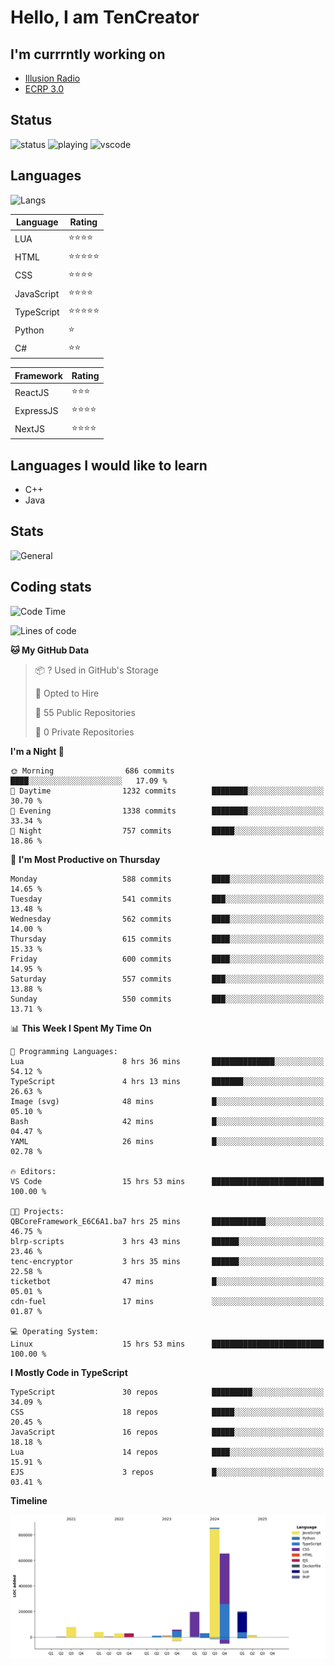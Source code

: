 # Hello, I am TenCreator

## I'm currrntly working on
- [Illusion Radio](https://illusionradio.co.uk/)
- [ECRP 3.0](http://github.com/Emerald-Coast-Roleplay/)

## Status
![status](https://api.statusbadges.me/badge/status/518334475038359555?simple=true&style=for-the-badge)
![playing](https://api.statusbadges.me/badge/playing/518334475038359555?style=for-the-badge)
![vscode](https://api.statusbadges.me/badge/vscode/518334475038359555?style=for-the-badge)

## Languages
![Langs](https://github-readme-stats.vercel.app/api/top-langs/?username=tencreator&layout=compact&theme=radical)


|Language|Rating|
|--------|------|
|LUA|⭐️⭐️⭐️⭐️|
|HTML|⭐️⭐️⭐️⭐️⭐️|
|CSS|⭐️⭐️⭐️⭐️|
|JavaScript|⭐️⭐️⭐️⭐️|
|TypeScript|⭐️⭐️⭐️⭐️⭐️|
|Python|⭐️|
|C#|⭐️⭐️ |

|Framework|Rating|
|--------|------|
|ReactJS|⭐️⭐️⭐|
|ExpressJS|⭐️⭐️⭐️⭐️|
|NextJS|⭐️⭐️⭐⭐️|

## Languages I would like to learn
- C++
- Java

## Stats
![General](https://github-readme-stats.vercel.app/api?username=tencreator&show_icons=true&theme=radical)

## Coding stats

<!--START_SECTION:waka-->
![Code Time](http://img.shields.io/badge/Code%20Time-528%20hrs%2020%20mins-blue)

![Lines of code](https://img.shields.io/badge/From%20Hello%20World%20I%27ve%20Written-2.2%20million%20lines%20of%20code-blue)

**🐱 My GitHub Data** 

> 📦 ? Used in GitHub's Storage 
 > 
> 💼 Opted to Hire
 > 
> 📜 55 Public Repositories 
 > 
> 🔑 0 Private Repositories 
 > 
**I'm a Night 🦉** 

```text
🌞 Morning                686 commits         ████░░░░░░░░░░░░░░░░░░░░░   17.09 % 
🌆 Daytime                1232 commits        ████████░░░░░░░░░░░░░░░░░   30.70 % 
🌃 Evening                1338 commits        ████████░░░░░░░░░░░░░░░░░   33.34 % 
🌙 Night                  757 commits         █████░░░░░░░░░░░░░░░░░░░░   18.86 % 
```
📅 **I'm Most Productive on Thursday** 

```text
Monday                   588 commits         ████░░░░░░░░░░░░░░░░░░░░░   14.65 % 
Tuesday                  541 commits         ███░░░░░░░░░░░░░░░░░░░░░░   13.48 % 
Wednesday                562 commits         ████░░░░░░░░░░░░░░░░░░░░░   14.00 % 
Thursday                 615 commits         ████░░░░░░░░░░░░░░░░░░░░░   15.33 % 
Friday                   600 commits         ████░░░░░░░░░░░░░░░░░░░░░   14.95 % 
Saturday                 557 commits         ███░░░░░░░░░░░░░░░░░░░░░░   13.88 % 
Sunday                   550 commits         ███░░░░░░░░░░░░░░░░░░░░░░   13.71 % 
```


📊 **This Week I Spent My Time On** 

```text
💬 Programming Languages: 
Lua                      8 hrs 36 mins       ██████████████░░░░░░░░░░░   54.12 % 
TypeScript               4 hrs 13 mins       ███████░░░░░░░░░░░░░░░░░░   26.63 % 
Image (svg)              48 mins             █░░░░░░░░░░░░░░░░░░░░░░░░   05.10 % 
Bash                     42 mins             █░░░░░░░░░░░░░░░░░░░░░░░░   04.47 % 
YAML                     26 mins             █░░░░░░░░░░░░░░░░░░░░░░░░   02.78 % 

🔥 Editors: 
VS Code                  15 hrs 53 mins      █████████████████████████   100.00 % 

🐱‍💻 Projects: 
QBCoreFramework_E6C6A1.ba7 hrs 25 mins       ████████████░░░░░░░░░░░░░   46.75 % 
blrp-scripts             3 hrs 43 mins       ██████░░░░░░░░░░░░░░░░░░░   23.46 % 
tenc-encryptor           3 hrs 35 mins       ██████░░░░░░░░░░░░░░░░░░░   22.58 % 
ticketbot                47 mins             █░░░░░░░░░░░░░░░░░░░░░░░░   05.01 % 
cdn-fuel                 17 mins             ░░░░░░░░░░░░░░░░░░░░░░░░░   01.87 % 

💻 Operating System: 
Linux                    15 hrs 53 mins      █████████████████████████   100.00 % 
```

**I Mostly Code in TypeScript** 

```text
TypeScript               30 repos            █████████░░░░░░░░░░░░░░░░   34.09 % 
CSS                      18 repos            █████░░░░░░░░░░░░░░░░░░░░   20.45 % 
JavaScript               16 repos            █████░░░░░░░░░░░░░░░░░░░░   18.18 % 
Lua                      14 repos            ████░░░░░░░░░░░░░░░░░░░░░   15.91 % 
EJS                      3 repos             █░░░░░░░░░░░░░░░░░░░░░░░░   03.41 % 
```



**Timeline**

![Lines of Code chart](https://raw.githubusercontent.com/tencreator/tencreator/main/assets/bar_graph.png)


<!--END_SECTION:waka-->
